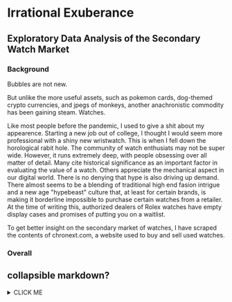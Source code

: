 # Irrational Exuberance

## Exploratory Data Analysis of the Secondary Watch Market

### Background
Bubbles are not new. 

But unlike the more useful assets, such as pokemon cards, dog-themed crypto currencies, and jpegs of monkeys, another anachronistic commodity has been gaining steam. Watches. 

Like most people before the pandemic, I used to give a shit about my appearence. Starting a new job out of college, I thought I would seem more professional with a shiny new wristwatch. This is when I fell down the horological rabit hole. The community of watch enthusiats may not be super wide. However, it runs extremely deep, with people obsessing over all matter of detail. Many cite historical significance as an important factor in evaluating the value of a watch. Others appreciate the mechanical aspect in our digital world. There is no denying that hype is also driving up demand. There almost seems to be a blending of traditional high end fasion intrigue and a new age "hypebeast" culture that, at least for certain brands, is making it borderline impossible to purchase certain watches from a retailer. At the time of writing this, authorized dealers of Rolex watches have empty display cases and promises of putting you on a waitlist.

To get better insight on the secondary market of watches, I have scraped the contents of chronext.com, a website used to buy and sell used watches. 

### Overall

## collapsible markdown?

<details><summary>CLICK ME</summary>
<p>

#### yes, even hidden code blocks!

```python
print("hello world!")
```

</p>
</details>
